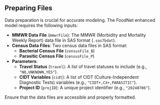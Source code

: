 ## Preparing Files

Data preparation is crucial for accurate modeling. The FoodNet enhanced model requires the following inputs:

- **MMWR Data File** (`mmwrFile`): The MMWR (Morbidity and Mortality Weekly Report) data file in SAS format (`.sas7bdat`).
- **Census Data Files**: Two census data files in SAS format:
  - **Bacterial Census File** (`censusFile_B`)
  - **Parasitic Census File** (`censusFile_P`)
- **Parameters**:
  - **Travel Status** (`travel`): A list of travel statuses to include (e.g., `"NO,UNKNOWN,YES"`).
  - **CIDT Variables** (`cidt`): A list of CIDT (Culture-Independent Diagnostic Tests) variables (e.g., `"CIDT+,CX+,PARASITIC"`).
  - **Project ID** (`projID`): A unique project identifier (e.g., `"20240706"`).

Ensure that the data files are accessible and properly formatted.

